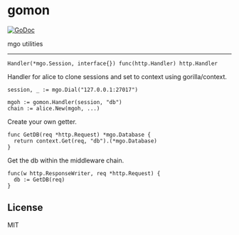 # gomon

[![GoDoc](https://godoc.org/github.com/nowk/gomon?status.svg)](http://godoc.org/github.com/nowk/gomon)

mgo utilities

---

    Handler(*mgo.Session, interface{}) func(http.Handler) http.Handler

Handler for alice to clone sessions and set to context using gorilla/context.

    session, _ := mgo.Dial("127.0.0.1:27017")

    mgoh := gomon.Handler(session, "db")
    chain := alice.New(mgoh, ...)

Create your own getter.

    func GetDB(req *http.Request) *mgo.Database {
      return context.Get(req, "db").(*mgo.Database)
    }

Get the db within the middleware chain.

    func(w http.ResponseWriter, req *http.Request) {
      db := GetDB(req)
    }

## License 

MIT